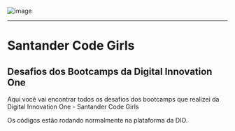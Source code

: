 ![image](https://user-images.githubusercontent.com/71284851/179040044-b3a667b5-5032-4179-bb95-541c6f43a780.png)

_________________________________________________________

# Santander Code Girls #
## Desafios dos Bootcamps da Digital Innovation One #

Aqui você vai encontrar todos os desafios dos bootcamps que realizei da Digital Innovation One - Santander Code Girls

Os códigos estão rodando normalmente na plataforma da DIO.

